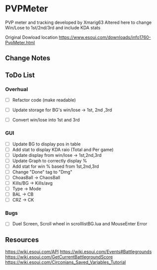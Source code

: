 # PVPMeter
PVP meter and tracking developed by Xmarig63
Altered here to change Win/Lose to 1st/2nd/3rd and include KDA stats


Original Dowload location
https://www.esoui.com/downloads/info1760-PvpMeter.html

## Change Notes




## ToDo List
### Overhual
 - [ ] Refactor code (make readable)
 - [ ] Update storage for BG's win/lose -> 1st, 2nd ,3rd
 - [ ] Convert win/lose into 1st and 3rd



### GUI
 - [ ] Update BG to display pos in table
 - [ ] Add stat to display KDA raio (Total and Per game)
 - [ ] Update display from win/lose -> 1st,2nd,3rd
 - [ ] Update Graph to correctly display %
 - [ ] Add stat for win % based from 1st,2nd,3rd
 - [ ] Change "Done" tag to "Dmg"
 - [ ] ChoasBall -> ChaosBall
 - [ ] Kills/BG -> Kills/avg
 - [ ] Type -> Mode
 - [ ] BAL -> CB
 - [ ] CRZ -> CK

### Bugs
 - [ ] Duel Screen, Scroll wheel in scrolllistBG.lua and MouseEnter Error

 ## Resources
 https://wiki.esoui.com/API
 https://wiki.esoui.com/Events#Battlegrounds
 https://wiki.esoui.com/GetCurrentBattlegroundScore
 https://wiki.esoui.com/Circonians_Saved_Variables_Tutorial
